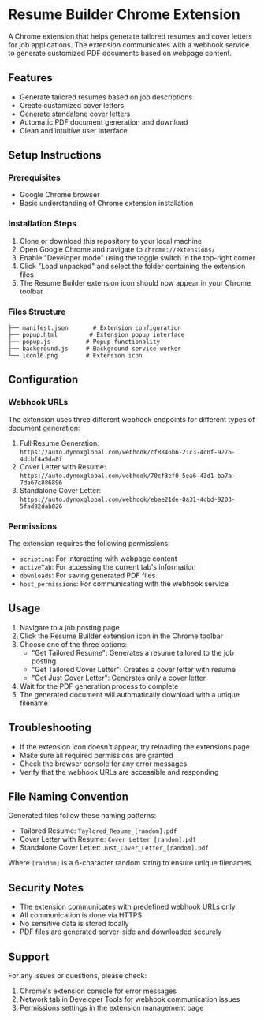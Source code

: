 # Resume Builder Chrome Extension

A Chrome extension that helps generate tailored resumes and cover letters for job applications. The extension communicates with a webhook service to generate customized PDF documents based on webpage content.

## Features

- Generate tailored resumes based on job descriptions
- Create customized cover letters
- Generate standalone cover letters
- Automatic PDF document generation and download
- Clean and intuitive user interface

## Setup Instructions

### Prerequisites

- Google Chrome browser
- Basic understanding of Chrome extension installation

### Installation Steps

1. Clone or download this repository to your local machine
2. Open Google Chrome and navigate to `chrome://extensions/`
3. Enable "Developer mode" using the toggle switch in the top-right corner
4. Click "Load unpacked" and select the folder containing the extension files
5. The Resume Builder extension icon should now appear in your Chrome toolbar

### Files Structure

```
├── manifest.json       # Extension configuration
├── popup.html         # Extension popup interface
├── popup.js          # Popup functionality
├── background.js     # Background service worker
└── icon16.png        # Extension icon
```

## Configuration

### Webhook URLs

The extension uses three different webhook endpoints for different types of document generation:

1. Full Resume Generation: `https://auto.dynoxglobal.com/webhook/cf8846b6-21c3-4c0f-9276-4dcbf4a5da8f`
2. Cover Letter with Resume: `https://auto.dynoxglobal.com/webhook/70cf3ef0-5ea6-43d1-ba7a-7da67c886896`
3. Standalone Cover Letter: `https://auto.dynoxglobal.com/webhook/ebae21de-0a31-4cbd-9203-5fad92dab826`

### Permissions

The extension requires the following permissions:

- `scripting`: For interacting with webpage content
- `activeTab`: For accessing the current tab's information
- `downloads`: For saving generated PDF files
- `host_permissions`: For communicating with the webhook service

## Usage

1. Navigate to a job posting page
2. Click the Resume Builder extension icon in the Chrome toolbar
3. Choose one of the three options:
   - "Get Tailored Resume": Generates a resume tailored to the job posting
   - "Get Tailored Cover Letter": Creates a cover letter with resume
   - "Get Just Cover Letter": Generates only a cover letter
4. Wait for the PDF generation process to complete
5. The generated document will automatically download with a unique filename

## Troubleshooting

- If the extension icon doesn't appear, try reloading the extensions page
- Make sure all required permissions are granted
- Check the browser console for any error messages
- Verify that the webhook URLs are accessible and responding

## File Naming Convention

Generated files follow these naming patterns:
- Tailored Resume: `Taylored_Resume_[random].pdf`
- Cover Letter with Resume: `Cover_Letter_[random].pdf`
- Standalone Cover Letter: `Just_Cover_Letter_[random].pdf`

Where `[random]` is a 6-character random string to ensure unique filenames.

## Security Notes

- The extension communicates with predefined webhook URLs only
- All communication is done via HTTPS
- No sensitive data is stored locally
- PDF files are generated server-side and downloaded securely

## Support

For any issues or questions, please check:
1. Chrome's extension console for error messages
2. Network tab in Developer Tools for webhook communication issues
3. Permissions settings in the extension management page